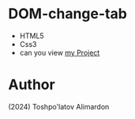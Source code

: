 # DOM-change-tab
- HTML5
- Css3
- can you view [my Project]()
# Author 
(2024) Toshpo'latov Alimardon
